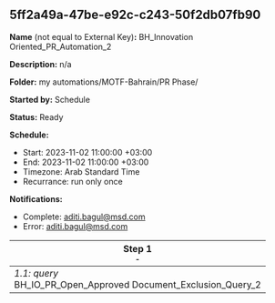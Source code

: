 ## 5ff2a49a-47be-e92c-c243-50f2db07fb90

**Name** (not equal to External Key)**:** 
BH_Innovation Oriented_PR_Automation_2


**Description:** n/a

**Folder:** my automations/MOTF-Bahrain/PR Phase/

**Started by:** Schedule

**Status:** Ready

**Schedule:**

* Start: 2023-11-02 11:00:00 +03:00
* End: 2023-11-02 11:00:00 +03:00
* Timezone: Arab Standard Time
* Recurrance: run only once

**Notifications:**

* Complete: aditi.bagul@msd.com
* Error: aditi.bagul@msd.com

| Step 1<br>_<small>-</small>_ |
| --- |
| _1.1: query_<br>BH_IO_PR_Open_Approved Document_Exclusion_Query_2 |
